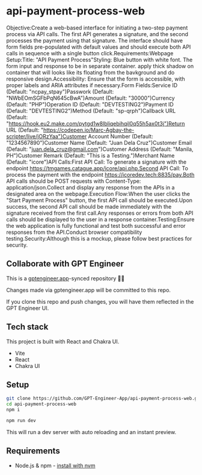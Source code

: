 # api-payment-process-web

Objective:Create a web-based interface for initiating a two-step payment process via API calls. The first API generates a signature, and the second processes the payment using that signature. The interface should have form fields pre-populated with default values and should execute both API calls in sequence with a single button click.Requirements:Webpage Setup:Title: "API Payment Process"Styling: Blue button with white font. The form input and response to be in separate container. apply thick shadow on container that will looks like its floating from the bavkground and do responsive design.Accessibility: Ensure that the form is accessible, with proper labels and ARIA attributes if necessary.Form Fields:Service ID (Default: "ncpay_stpay")Passwork (Default: "NWbEOmSGFbPqN645cBwA")Amount (Default: "30000")Currency (Default: "PHP")Operation ID (Default: "DEVTESTING2")Payment ID (Default: "DEVTESTING2")Method (Default: "sp-qrph")Callback URL (Default: "https://hook.eu2.make.com/pytgd1w8lbliqebihqil0q55h5ax0t3j")Return URL (Default: "https://codepen.io/Marc-Agbay-the-scripter/live/jORzYaa")Customer Account Number (Default: "1234567890")Customer Name (Default: "Juan Dela Cruz")Customer Email (Default: "juan.dela_cruz@gmail.com")Customer Address (Default: "Manila, PH")Customer Remark (Default: "This is a Testing.")Merchant Name (Default: "icore")API Calls:First API Call: To generate a signature with the endpoint https://tmgames.catague.app/icore/api.php.Second API Call: To process the payment with the endpoint https://icoredev.tech:8835/pay.Both API calls should be POST requests with Content-Type: application/json.Collect and display any response from the APIs in a designated area on the webpage.Execution Flow:When the user clicks the "Start Payment Process" button, the first API call should be executed.Upon success, the second API call should be made immediately with the signature received from the first call.Any responses or errors from both API calls should be displayed to the user in a response container.Testing:Ensure the web application is fully functional and test both successful and error responses from the API.Conduct browser compatibility testing.Security:Although this is a mockup, please follow best practices for security.

## Collaborate with GPT Engineer

This is a [gptengineer.app](https://gptengineer.app)-synced repository 🌟🤖

Changes made via gptengineer.app will be committed to this repo.

If you clone this repo and push changes, you will have them reflected in the GPT Engineer UI.

## Tech stack

This project is built with React and Chakra UI.

- Vite
- React
- Chakra UI

## Setup

```sh
git clone https://github.com/GPT-Engineer-App/api-payment-process-web.git
cd api-payment-process-web
npm i
```

```sh
npm run dev
```

This will run a dev server with auto reloading and an instant preview.

## Requirements

- Node.js & npm - [install with nvm](https://github.com/nvm-sh/nvm#installing-and-updating)
